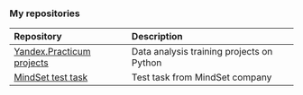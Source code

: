 

<!--
**artemvhvn/artemvhvn** is a ✨ _special_ ✨ repository because its `README.md` (this file) appears on your GitHub profile.

Here are some ideas to get you started:

- 🔭 I’m currently working on ...
- 🌱 I’m currently learning ...
- 👯 I’m looking to collaborate on ...
- 🤔 I’m looking for help with ...
- 💬 Ask me about ...
- 📫 How to reach me: ...
- 😄 Pronouns: ...
- ⚡ Fun fact: ...
-->



### My repositories
| Repository              | Description           
| :-------------------- | :--------------------- |
| [Yandex.Practicum projects](https://github.com/artemvhvn/yandex_practicum_projects) | Data analysis training projects on Python | 
| [MindSet test task](https://github.com/artemvhvn/mindset_test) | Test task from MindSet company | 
